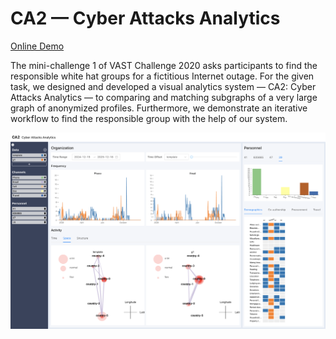 # CA2 — Cyber Attacks Analytics

[Online Demo](https://vast-2020.now.sh/)

The mini-challenge 1 of VAST Challenge 2020 asks participants to find the responsible white hat groups for a fictitious Internet outage. For the given task, we designed and developed a visual analytics system — CA2: Cyber Attacks Analytics — to comparing and matching subgraphs of a very large graph of anonymized profiles. Furthermore, we demonstrate an iterative workflow to find the responsible group with the help of our system.

![Alt text](./images/screenshot.png)
